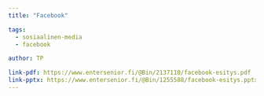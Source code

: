 ```yaml
---
title: "Facebook"

tags:
  - sosiaalinen-media
  - facebook

author: TP

link-pdf: https://www.entersenior.fi/@Bin/2137110/facebook-esitys.pdf
link-pptx: https://www.entersenior.fi/@Bin/1255588/facebook-esitys.pptx
---
```


